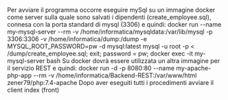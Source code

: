 Per avviare il programma occorre eseguire mySql su un immagine docker come server sulla quale sono salvati i dipendenti (create_employee.sql), connesa con la porta standard di mysql (3306) e quindi: 
docker run --name my-mysql-server --rm -v /home/informatica/mysqldata:/var/lib/mysql -p 3306:3306 -v /home/informatica/dump:/dump -e MYSQL_ROOT_PASSWORD=pw -d mysql:latest
mysql -u root -p < /dump/create_employee.sql; exit; password = pw;
docker exec -it my-mysql-server bash
Su docker dovrà essere utilizzata un altra immagine per il servizio REST e quindi:
docker run -d -p 8080:80 --name my-apache-php-app --rm -v /home/informatica/Backend-REST:/var/www/html zener79/php:7.4-apache
Dopo aver eseguiti tutti i procedimenti avviare il client index (front)






